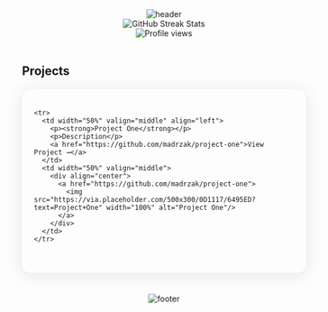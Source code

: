 <div align="center">
  <img src="https://capsule-render.vercel.app/api?type=waving&color=gradient&height=200&section=header&text=Lukasz%20Madrzak&fontSize=40&fontAlignY=35&animation=twinkling&fontColor=FFFFFF" alt="header"/>
</div>

<div align="center">
  <img src="https://github-readme-streak-stats.herokuapp.com/?user=madrzak&theme=tokyonight&hide_border=true&background=0D1117" alt="GitHub Streak Stats" />
</div>

<div align="center">
  <img src="https://komarev.com/ghpvc/?username=madrzak&style=flat-square&color=blueviolet" alt="Profile views">
</div>

<br>


<h2 align="">Projects</h2>

<!-- Glass Card Effect -->
<div style="background: rgba(255, 255, 255, 0.05); border-radius: 16px; box-shadow: 0 4px 30px rgba(0, 0, 0, 0.1); backdrop-filter: blur(5px); -webkit-backdrop-filter: blur(5px); border: 1px solid rgba(255, 255, 255, 0.1); padding: 20px; margin: 20px 0;">

  <table>

    <tr>
      <td width="50%" valign="middle" align="left">
        <p><strong>Project One</strong></p>
        <p>Description</p>
        <a href="https://github.com/madrzak/project-one">View Project →</a>
      </td>
      <td width="50%" valign="middle">
        <div align="center">
          <a href="https://github.com/madrzak/project-one">
            <img src="https://via.placeholder.com/500x300/0D1117/6495ED?text=Project+One" width="100%" alt="Project One"/>
          </a>
        </div>
      </td>
    </tr>
   
  </table>
</div>

<br>

<div align="center">
  <img src="https://capsule-render.vercel.app/api?type=waving&color=gradient&height=120&section=footer" alt="footer" />
</div> 